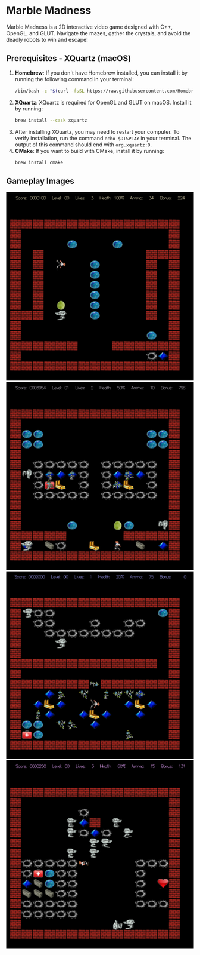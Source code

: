 # Marble Madness
Marble Madness is a 2D interactive video game designed with C++, OpenGL, and GLUT. Navigate the mazes, gather the crystals, and avoid the deadly robots to win and escape!

## Prerequisites - XQuartz (macOS)
1. **Homebrew**: If you don't have Homebrew installed, you can install it by running the following command in your terminal:
    ```bash
    /bin/bash -c "$(curl -fsSL https://raw.githubusercontent.com/Homebrew/install/HEAD/install.sh)"
    ```
2. **XQuartz**: XQuartz is required for OpenGL and GLUT on macOS. Install it by running:
    ```bash
    brew install --cask xquartz
    ```
3. After installing XQuartz, you may need to restart your computer. To verify installation, run the command ```echo $DISPLAY``` in your terminal. The output of this command should end with ```org.xquartz:0```.
4. **CMake**: If you want to build with CMake, install it by running:
    ```bash
    brew install cmake
    ```

## Gameplay Images
<img width="765" alt="marble-madness 0" src="example/0.png">
<img width="765" alt="marble-madness 1" src="example/1.png">
<img width="765" alt="marble-madness 2" src="example/2.png">
<img width="764" alt="marble-madness 3" src="example/3.png">
